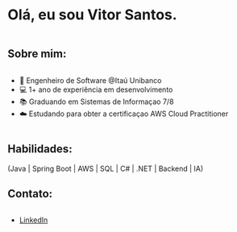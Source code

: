 # Olá, eu sou Vitor Santos.
 <div style="display: inline-block"></div>
 
 ## Sobre mim:
 <div style="display: inline-block">
   <ul>
     <li>🧡 Engenheiro de Software @Itaú Unibanco</li>
     <li>💻 1+ ano de experiência em desenvolvimento</li>
     <li>📚 Graduando em Sistemas de Informaçao 7/8</li>
     <li>☁️ Estudando para obter a certificaçao AWS Cloud Practitioner</li>
   </ul>
 </div>
 
 ## Habilidades:
 <div style="display: inline-block">
(Java | Spring Boot | AWS | SQL | C# | .NET | Backend | IA)
 </div>
 
 ## Contato:
 <div style="display: inline-block">
   <ul>
     <li><a href="https://www.linkedin.com/in/vitor-santos-alves/">LinkedIn</a></li>
   </ul>
 </div>
 
